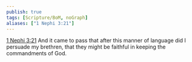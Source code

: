 ```yaml
---
publish: true
tags: [Scripture/BoM, noGraph]
aliases: ["1 Nephi 3:21"]
---
```

[1 Nephi 3:21](https://churchofjesuschrist.org/study/scriptures/bofm/1-ne/3?lang=eng&id=p21#p21) And it came to pass that after this manner of language did I persuade my brethren, that they might be faithful in keeping the commandments of God.
